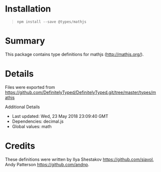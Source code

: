 # Installation
> `npm install --save @types/mathjs`

# Summary
This package contains type definitions for mathjs (http://mathjs.org/).

# Details
Files were exported from https://github.com/DefinitelyTyped/DefinitelyTyped.git/tree/master/types/mathjs

Additional Details
 * Last updated: Wed, 23 May 2018 23:09:40 GMT
 * Dependencies: decimal.js
 * Global values: math

# Credits
These definitions were written by Ilya Shestakov <https://github.com/siavol>, Andy Patterson <https://github.com/andnp>.
